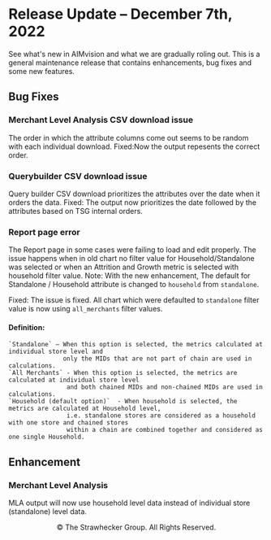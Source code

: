
# Release Update – December 7th, 2022

See what's new in AIMvision and what we are gradually roling out.
This is a general maintenance release that contains enhancements, bug fixes and some new features. 

## Bug Fixes

### Merchant Level Analysis CSV download issue
The order in which the attribute columns come out seems to be random with each individual download. 
Fixed:Now the output repesents the correct order.

### Querybuilder CSV download issue
Query builder CSV download prioritizes the attributes over the date when it orders the data.
Fixed: The output now prioritizes the date followed by the attributes based on TSG internal orders.

### Report page error
The Report page in some cases were failing to load and edit properly. The issue happens when in old chart no filter value for Household/Standalone was selected or when an Attrition and Growth metric is selected with household filter value. 
Note: With the new enhancement, The default for Standalone / Household attribute is changed to `household` from `standalone`.

Fixed: The issue is fixed. All chart which were defaulted to `standalone` filter value is now using `all_merchants` filter values.

#### Definition:
    `Standalone` – When this option is selected, the metrics calculated at individual store level and 
                   only the MIDs that are not part of chain are used in calculations.
    `All Merchants` - When this option is selected, the metrics are calculated at individual store level 
                    and both chained MIDs and non-chained MIDs are used in calculations.
    `Household (default option)`  - When household is selected, the metrics are calculated at Household level,
                    i.e. standalone stores are considered as a household with one store and chained stores 
                    within a chain are combined together and considered as one single Household.  

## Enhancement

### Merchant Level Analysis

MLA output will now use household level data instead of individual store (standalone) level data.


<footer><p style='text-align:center'>© The Strawhecker Group. All Rights Reserved.</p></footer>

